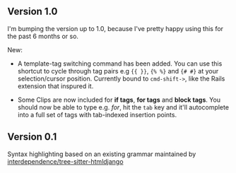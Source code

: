 ## Version 1.0

I'm bumping the version up to 1.0, because I've pretty happy using this for the past 6 months or so.

New:

* A template-tag switching command has been added. You can use this shortcut to cycle through tag pairs e.g `{{ }}`, `{% %}` and `{# #}` at your selection/cursor position. Currently bound to `cmd-shift->`, like the Rails extension that inspured it.

* Some Clips are now included for **if tags**, **for tags** and **block tags**. You should now be able to type e.g. *for*, hit the `tab` key and it'll autocomplete into a full set of tags with tab-indexed insertion points.


## Version 0.1

Syntax highlighting based on an existing grammar maintained by [interdependence/tree-sitter-htmldjango](https://github.com/interdependence/tree-sitter-htmldjango)
